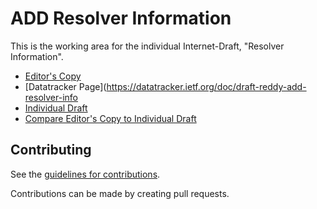 # ADD Resolver Information

This is the working area for the individual Internet-Draft, "Resolver Information".

* [Editor's Copy](https://tireddy2.github.io/DNS-resolver-information/#go.draft-reddy-add-resolver-info.html)
* [Datatracker Page](https://datatracker.ietf.org/doc/draft-reddy-add-resolver-info
* [Individual Draft](https://datatracker.ietf.org/doc/html/draft-reddy-add-resolver-info)
* [Compare Editor's Copy to Individual Draft](https://tireddy2.github.io/DNS-resolver-information/#go.draft-reddy-add-resolver-info.diff)


## Contributing

See the
[guidelines for contributions](https://github.com/tireddy2/DNS-resolver-information/blob/main/CONTRIBUTING.md).

Contributions can be made by creating pull requests.
